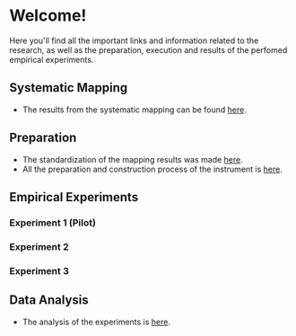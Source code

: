 # Welcome!
Here you'll find all the important links and information related to the research, as well as the preparation, execution and results of the perfomed empirical experiments.

## Systematic Mapping
* The results from the systematic mapping can be found [here](https://docs.google.com/spreadsheets/d/1xoGb_nOt2RiQHVxuHvJ1VN58s8Yph7QF/edit?usp=sharing&ouid=102932349864619166393&rtpof=true&sd=true).

## Preparation
* The standardization of the mapping results was made [here](https://docs.google.com/spreadsheets/d/1gmJ3TSkE1WEU9vJGB4xTFA_Obvdub8Q0TB9XF4pt-aQ/edit?usp=sharing).
* All the preparation and construction process of the instrument is [here](https://docs.google.com/spreadsheets/d/1FGqrwelki3qATXqPuYsYOIZ3cV7yksdFZFlE1a1R0K4/edit?usp=sharing).

## Empirical Experiments
### Experiment 1 (Pilot)
### Experiment 2
### Experiment 3

## Data Analysis
* The analysis of the experiments is [here](https://docs.google.com/spreadsheets/d/1i5Qobn3wH3NLvuBOKCPSCYx0zYEkBD9COANpW4vUeIs/).
